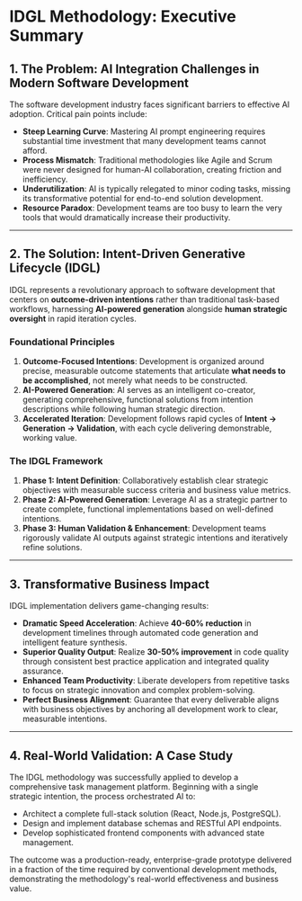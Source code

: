 # IDGL Methodology: Executive Summary

## 1. The Problem: AI Integration Challenges in Modern Software Development

The software development industry faces significant barriers to effective AI adoption. Critical pain points include:

-   **Steep Learning Curve**: Mastering AI prompt engineering requires substantial time investment that many development teams cannot afford.
-   **Process Mismatch**: Traditional methodologies like Agile and Scrum were never designed for human-AI collaboration, creating friction and inefficiency.
-   **Underutilization**: AI is typically relegated to minor coding tasks, missing its transformative potential for end-to-end solution development.
-   **Resource Paradox**: Development teams are too busy to learn the very tools that would dramatically increase their productivity.

---

## 2. The Solution: Intent-Driven Generative Lifecycle (IDGL)

IDGL represents a revolutionary approach to software development that centers on **outcome-driven intentions** rather than traditional task-based workflows, harnessing **AI-powered generation** alongside **human strategic oversight** in rapid iteration cycles.

### Foundational Principles

1.  **Outcome-Focused Intentions**: Development is organized around precise, measurable outcome statements that articulate **what needs to be accomplished**, not merely what needs to be constructed.
2.  **AI-Powered Generation**: AI serves as an intelligent co-creator, generating comprehensive, functional solutions from intention descriptions while following human strategic direction.
3.  **Accelerated Iteration**: Development follows rapid cycles of **Intent → Generation → Validation**, with each cycle delivering demonstrable, working value.

### The IDGL Framework

1.  **Phase 1: Intent Definition**: Collaboratively establish clear strategic objectives with measurable success criteria and business value metrics.
2.  **Phase 2: AI-Powered Generation**: Leverage AI as a strategic partner to create complete, functional implementations based on well-defined intentions.
3.  **Phase 3: Human Validation & Enhancement**: Development teams rigorously validate AI outputs against strategic intentions and iteratively refine solutions.

---

## 3. Transformative Business Impact

IDGL implementation delivers game-changing results:

-   **Dramatic Speed Acceleration**: Achieve **40-60% reduction** in development timelines through automated code generation and intelligent feature synthesis.
-   **Superior Quality Output**: Realize **30-50% improvement** in code quality through consistent best practice application and integrated quality assurance.
-   **Enhanced Team Productivity**: Liberate developers from repetitive tasks to focus on strategic innovation and complex problem-solving.
-   **Perfect Business Alignment**: Guarantee that every deliverable aligns with business objectives by anchoring all development work to clear, measurable intentions.

---

## 4. Real-World Validation: A Case Study

The IDGL methodology was successfully applied to develop a comprehensive task management platform. Beginning with a single strategic intention, the process orchestrated AI to:

-   Architect a complete full-stack solution (React, Node.js, PostgreSQL).
-   Design and implement database schemas and RESTful API endpoints.
-   Develop sophisticated frontend components with advanced state management.

The outcome was a production-ready, enterprise-grade prototype delivered in a fraction of the time required by conventional development methods, demonstrating the methodology's real-world effectiveness and business value. 